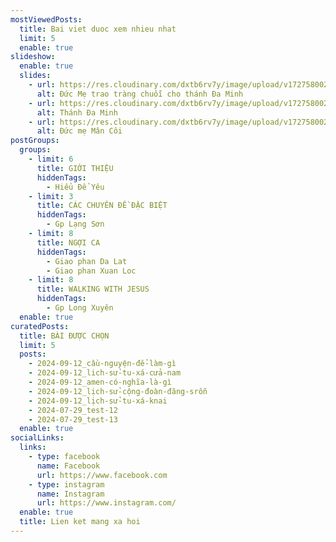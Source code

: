 ```yaml
---
mostViewedPosts:
  title: Bai viet duoc xem nhieu nhat
  limit: 5
  enable: true
slideshow:
  enable: true
  slides:
    - url: https://res.cloudinary.com/dxtb6rv7y/image/upload/v1727580020/1_gpnw8u.jpg
      alt: Đức Mẹ trao tràng chuỗi cho thánh Đa Minh
    - url: https://res.cloudinary.com/dxtb6rv7y/image/upload/v1727580021/3_xzemsj.jpg
      alt: Thánh Đa Minh
    - url: https://res.cloudinary.com/dxtb6rv7y/image/upload/v1727580021/2_e3zneb.jpg
      alt: Đức mẹ Mân Côi
postGroups:
  groups:
    - limit: 6
      title: GIỚI THIỆU
      hiddenTags:
        - Hiểu Để Yêu
    - limit: 3
      title: CÁC CHUYÊN ĐỀ ĐẶC BIỆT
      hiddenTags:
        - Gp Lạng Sơn
    - limit: 8
      title: NGỢI CA
      hiddenTags:
        - Giao phan Da Lat
        - Giao phan Xuan Loc
    - limit: 8
      title: WALKING WITH JESUS
      hiddenTags:
        - Gp Long Xuyên
  enable: true
curatedPosts:
  title: BÀI ĐƯỢC CHỌN
  limit: 5
  posts:
    - 2024-09-12_cầu-nguyện-để-làm-gì
    - 2024-09-12_lich-sử-tu-xá-cửa-nam
    - 2024-09-12_amen-có-nghĩa-là-gì
    - 2024-09-12_lịch-sử-cộng-đoàn-đăng-srỗn
    - 2024-09-12_lịch-sử-tu-xá-knai
    - 2024-07-29_test-12
    - 2024-07-29_test-13
  enable: true
socialLinks:
  links:
    - type: facebook
      name: Facebook
      url: https://www.facebook.com
    - type: instagram
      name: Instagram
      url: https://www.instagram.com/
  enable: true
  title: Lien ket mang xa hoi
---
```

